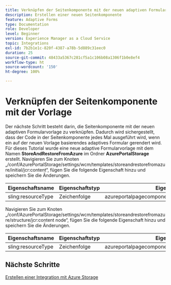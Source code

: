 ```yaml
---
title: Verknüpfen der Seitenkomponente mit der neuen adaptiven Formularvorlage
description: Erstellen einer neuen Seitenkomponente
feature: Adaptive Forms
type: Documentation
role: Developer
level: Beginner
version: Experience Manager as a Cloud Service
topic: Integrations
exl-id: 7b2b1e1c-820f-4387-a78b-5d889c31eec0
duration: 25
source-git-commit: 48433a5367c281cf5a1c106b08a1306f1b0e8ef4
workflow-type: ht
source-wordcount: '150'
ht-degree: 100%

---
```


# Verknüpfen der Seitenkomponente mit der Vorlage

Der nächste Schritt besteht darin, die Seitenkomponente mit der neuen adaptiven Formularvorlage zu verknüpfen. Dadurch wird sichergestellt, dass der Code in der Seitenkomponente jedes Mal ausgeführt wird, wenn ein auf der neuen Vorlage basierendes adaptives Formular gerendert wird. Für dieses Tutorial wurde eine neue adaptive Formularvorlage mit dem Namen **StoreAndRestoreFromAzure** im Ordner **AzurePortalStorage** erstellt.
Navigieren Sie zum Knoten „/conf/AzurePortalStorage/settings/wcm/templates/storeandrestorefromazure/initial/jcr:content“, fügen Sie die folgende Eigenschaft hinzu und speichern Sie die Änderungen.

| **Eigenschaftsname** | **Eigenschaftstyp** | **Eigenschaftswert** |
|--------------------|-------------------|-------------------------------------------------------|
| sling:resourceType | Zeichenfolge | azureportalpagecomponent/component/page/storeandfetch |

Navigieren Sie zum Knoten „/conf/AzurePortalStorage/settings/wcm/templates/storeandrestorefromazure/structure/jcr:content node“, fügen Sie die folgende Eigenschaft hinzu und speichern Sie die Änderungen.

| **Eigenschaftsname** | **Eigenschaftstyp** | **Eigenschaftswert** |
|--------------------|-------------------|-------------------------------------------------------|
| sling:resourceType | Zeichenfolge | azureportalpagecomponent/component/page/storeandfetch |


## Nächste Schritte

[Erstellen einer Integration mit Azure Storage](./create-fdm.md)
